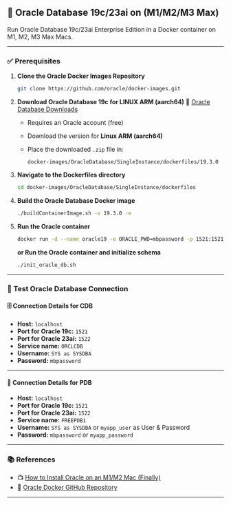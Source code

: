 ## 🐘 Oracle Database 19c/23ai on (M1/M2/M3 Max)

Run Oracle Database 19c/23ai Enterprise Edition in a Docker container on M1, M2, M3 Max Macs.

---

### ✅ Prerequisites

1. **Clone the Oracle Docker Images Repository**

   ```bash
   git clone https://github.com/oracle/docker-images.git
    ````

2. **Download Oracle Database 19c for LINUX ARM (aarch64)**
   🔗 [Oracle Database Downloads](https://www.oracle.com/database/technologies/oracle-database-software-downloads.html)

    * Requires an Oracle account (free)
    * Download the version for **Linux ARM (aarch64)**
    * Place the downloaded `.zip` file in:

      ```
      docker-images/OracleDatabase/SingleInstance/dockerfiles/19.3.0
      ```

3. **Navigate to the Dockerfiles directory**

   ```bash
   cd docker-images/OracleDatabase/SingleInstance/dockerfiles
   ```

4. **Build the Oracle Database Docker image**

   ```bash
   ./buildContainerImage.sh -v 19.3.0 -e
   ```

5. **Run the Oracle container**

   ```bash
   docker run -d --name oracle19 -e ORACLE_PWD=mbpassword -p 1521:1521 oracle/database:19.3.0-ee
   ```
   **or Run the Oracle container and initialize schema**

   ```bash
   ./init_oracle_db.sh
   ```

---

### 🔌 Test Oracle Database Connection

#### 🗄️ Connection Details for CDB

* **Host:** `localhost`
* **Port for Oracle 19c:** `1521`
* **Port for Oracle 23ai:** `1522`
* **Service name:** `ORCLCDB`
* **Username:** `SYS as SYSDBA`
* **Password:** `mbpassword`

---

#### 🧩 Connection Details for PDB

* **Host:** `localhost`
* **Port for Oracle 19c:** `1521`
* **Port for Oracle 23ai:** `1522`
* **Service name:** `FREEPDB1`
* **Username:** `SYS as SYSDBA` or `myapp_user` as User & Password
* **Password:** `mbpassword` or `myapp_password`

---

### 📚 References

* 📺 [How to Install Oracle on an M1/M2 Mac (Finally)](https://www.youtube.com/watch?v=uxvoMhkKUPE)
* 📘 [Oracle Docker GitHub Repository](https://github.com/oracle/docker-images)

---
